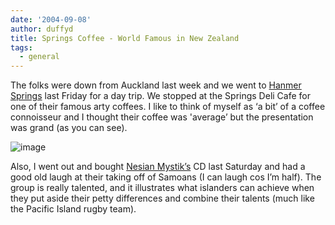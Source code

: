 ```yaml
---
date: '2004-09-08'
author: duffyd
title: Springs Coffee - World Famous in New Zealand
tags:
  - general
---
```


The folks were down from Auckland last week and we went to [Hanmer Springs](https://href.li/?http://www.hurunui.com/information/hanmer/) last
 Friday for a day trip. We stopped at the Springs Deli Cafe for one of their
 famous arty coffees. I like to think of myself as ‘a bit’ of a coffee
 connoisseur and I thought their coffee was 'average’ but the presentation
 was grand (as you can see). 

![image](https://1drv.ms/i/s!AsJfVUEHse4xg3vQL4vAXcfZDnSs?embed=1&width=240&height=180)

 Also, I went out and bought [Nesian
 Mystik’s](https://href.li/?http://www.nesianmystik.com/) CD last Saturday and had a good old laugh at their taking off
 of Samoans (I can laugh cos I’m half). The group is really talented, and it
 illustrates what islanders can achieve when they put aside their petty
 differences and combine their talents (much like the Pacific Island rugby
 team).
